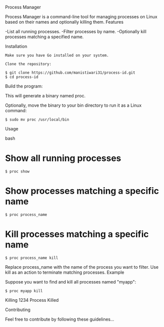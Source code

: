 Process Manager

Process Manager is a command-line tool for managing processes on Linux based on their names and optionally killing them.
Features

-List all running processes.
-Filter processes by name.
-Optionally kill processes matching a specified name.

Installation

    Make sure you have Go installed on your system.

    Clone the repository:

    $ git clone https://github.com/manistiwari31/process-id.git
    $ cd process-id


Build the program:




This will generate a binary named proc.

Optionally, move the binary to your bin directory to run it as a Linux command:


    $ sudo mv proc /usr/local/bin

Usage

bash

# Show all running processes
    $ proc show

# Show processes matching a specific name
    $ proc process_name

# Kill processes matching a specific name
    $ proc process_name kill

Replace process_name with the name of the process you want to filter. Use kill as an action to terminate matching processes.
Example

Suppose you want to find and kill all processes named "myapp":

    $ proc myapp kill
    
Killing 1234
Process Killed

Contributing

Feel free to contribute by following these guidelines...
